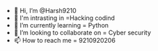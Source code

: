 - 👋 Hi, I’m @Harsh9210
- 👀 I'm intrasting in =Hacking codind
- 🌱 I’m currently learning = Python
- 💞️ I’m looking to collaborate on = Cyber security
- 📫 How to reach me = 9210920206

<!---
Harsh9210/Harsh9210 is a ✨ special ✨ repository because its `README.md` (this file) appears on your GitHub profile.
You can click the Preview link to take a look at your changes.
--->
